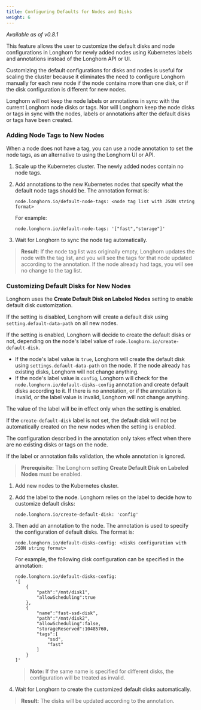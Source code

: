 ```yaml
---
title: Configuring Defaults for Nodes and Disks
weight: 6
---
```


_Available as of v0.8.1_

This feature allows the user to customize the default disks and node configurations in Longhorn for newly added nodes using Kubernetes labels and annotations instead of the Longhorn API or UI.

Customizing the default configurations for disks and nodes is useful for scaling the cluster because it eliminates the need to configure Longhorn manually for each new node if the node contains more than one disk, or if the disk configuration is different for new nodes.

Longhorn will not keep the node labels or annotations in sync with the current Longhorn node disks or tags. Nor will Longhorn keep the node disks or tags in sync with the nodes, labels or annotations after the default disks or tags have been created.

### Adding Node Tags to New Nodes

When a node does not have a tag, you can use a node annotation to set the node tags, as an alternative to using the Longhorn UI or API.

1. Scale up the Kubernetes cluster. The newly added nodes contain no node tags.
2. Add annotations to the new Kubernetes nodes that specify what the default node tags should be. The annotation format is:

    ```
    node.longhorn.io/default-node-tags: <node tag list with JSON string format>
    ```
    For example:

    ```
    node.longhorn.io/default-node-tags: '["fast","storage"]'
    ``` 
3. Wait for Longhorn to sync the node tag automatically.

> **Result:** If the node tag list was originally empty, Longhorn updates the node with the tag list, and you will see the tags for that node updated according to the annotation. If the node already had tags, you will see no change to the tag list.
### Customizing Default Disks for New Nodes

Longhorn uses the **Create Default Disk on Labeled Nodes** setting to enable default disk customization.

If the setting is disabled, Longhorn will create a default disk using `setting.default-data-path` on all new nodes.

If the setting is enabled, Longhorn will decide to create the default disks or not, depending on the node's label value of `node.longhorn.io/create-default-disk`.

- If the node's label value is `true`, Longhorn will create the default disk using `settings.default-data-path` on the node. If the node already has existing disks, Longhorn will not change anything.
- If the node's label value is `config`, Longhorn will check for the `node.longhorn.io/default-disks-config` annotation and create default disks according to it. If there is no annotation, or if the annotation is invalid, or the label value is invalid, Longhorn will not change anything.

The value of the label will be in effect only when the setting is enabled.

If the `create-default-disk` label is not set, the default disk will not be automatically created on the new nodes when the setting is enabled.

The configuration described in the annotation only takes effect when there are no existing disks or tags on the node.

If the label or annotation fails validation, the whole annotation is ignored. 

> **Prerequisite:** The Longhorn setting **Create Default Disk on Labeled Nodes** must be enabled.
1. Add new nodes to the Kubernetes cluster.
2. Add the label to the node. Longhorn relies on the label to decide how to customize default disks:

    ```
    node.longhorn.io/create-default-disk: 'config'
    ```

3. Then add an annotation to the node. The annotation is used to specify the configuration of default disks. The format is:

    ```
    node.longhorn.io/default-disks-config: <disks configuration with JSON string format>
    ```

    For example, the following disk configuration can be specified in the annotation:

    ```
    node.longhorn.io/default-disks-config: 
    '[
        { 
            "path":"/mnt/disk1",
            "allowScheduling":true
        },
        {   
            "name":"fast-ssd-disk", 
            "path":"/mnt/disk2",
            "allowScheduling":false,
            "storageReserved":10485760,
            "tags":[
                "ssd",
                "fast"
            ]
        }
    ]'
    ```

    > **Note:** If the same name is specified for different disks, the configuration will be treated as invalid.
    
4. Wait for Longhorn to create the customized default disks automatically.

> **Result:** The disks will be updated according to the annotation.